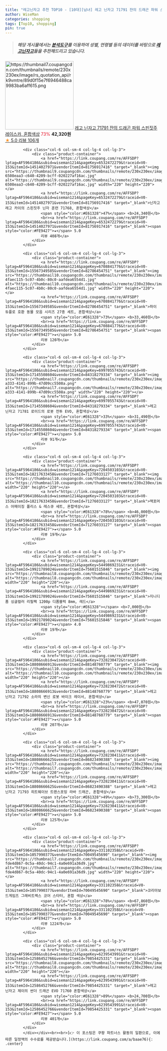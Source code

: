 ```yaml
---
title: "레고닌자고 추천 TOP10 - [10대][남녀] 레고 닌자고 71791 쟌의 드래곤 파워 스핀짓주 레이스카, 혼합색상"
author: WiseMan
categories: shopping
tags: [Top10, shopping]
pin: true
---
```


> ##### 해당 게시물에서는 [**분석도구**](https://itemscout.io/)를 이용하여 **성별**, **연령별** 등의 데이터를 바탕으로 [**레고닌자고**](https://link.coupang.com/a/baae76)들을 추천해드리고 있습니다.
<div class="container"><div class="row">
            <div class="col-6 col-sm-4 col-lg-4 col-lg-3">
                <div class="product-container">
                    <a href="https://link.coupang.com/re/AFFSDP?lptag=AF5964186&subid=wiseman1214&pageKey=7328230644&traceid=V0-153&itemId=18808667998&vendorItemId=85939264659" target="_blank"><img src="https://thumbnail7.coupangcdn.com/thumbnails/remote/230x230ex/image/rs_quotation_api/rk9vmtre/89d0f15e7f6946488ca9983ba6aff615.png" alt="https://thumbnail7.coupangcdn.com/thumbnails/remote/230x230ex/image/rs_quotation_api/rk9vmtre/89d0f15e7f6946488ca9983ba6aff615.png" width="220" height="220"></a>
                    <a href="https://link.coupang.com/re/AFFSDP?lptag=AF5964186&subid=wiseman1214&pageKey=7328230644&traceid=V0-153&itemId=18808667998&vendorItemId=85939264659" target="_blank">레고 닌자고 71791 쟌의 드래곤 파워 스핀짓주 레이스카, 혼합색상</a>
                    <span style="color:#E61328">73%</span> <b>42,320원</b>
                    <br><a href="https://link.coupang.com/re/AFFSDP?lptag=AF5964186&subid=wiseman1214&pageKey=7328230644&traceid=V0-153&itemId=18808667998&vendorItemId=85939264659" target="_blank"><span style="color:#FE9427">★</span> 5.0
                    리뷰 106개</a>
                </div>
            </div>
            
            <div class="col-6 col-sm-4 col-lg-4 col-lg-3">
                <div class="product-container">
                    <a href="https://link.coupang.com/re/AFFSDP?lptag=AF5964186&subid=wiseman1214&pageKey=6532472279&traceid=V0-153&itemId=14514027971&vendorItemId=81756917416" target="_blank"><img src="https://thumbnail9.coupangcdn.com/thumbnails/remote/230x230ex/image/retail/images/1299950411276826-6508eaa3-c640-4209-bcff-020227af16ac.jpg" alt="https://thumbnail9.coupangcdn.com/thumbnails/remote/230x230ex/image/retail/images/1299950411276826-6508eaa3-c640-4209-bcff-020227af16ac.jpg" width="220" height="220"></a>
                    <a href="https://link.coupang.com/re/AFFSDP?lptag=AF5964186&subid=wiseman1214&pageKey=6532472279&traceid=V0-153&itemId=14514027971&vendorItemId=81756917416" target="_blank">닌자고 레고 카이의 스핀짓주 닌자 훈련 71768, 혼합색상</a>
                    <span style="color:#E61328">47%</span> <b>24,340원</b>
                    <br><a href="https://link.coupang.com/re/AFFSDP?lptag=AF5964186&subid=wiseman1214&pageKey=6532472279&traceid=V0-153&itemId=14514027971&vendorItemId=81756917416" target="_blank"><span style="color:#FE9427">★</span> 5.0
                    리뷰 408개</a>
                </div>
            </div>
            
            <div class="col-6 col-sm-4 col-lg-4 col-lg-3">
                <div class="product-container">
                    <a href="https://link.coupang.com/re/AFFSDP?lptag=AF5964186&subid=wiseman1214&pageKey=6708841776&traceid=V0-153&itemId=15567349585&vendorItemId=82786454751" target="_blank"><img src="https://thumbnail10.coupangcdn.com/thumbnails/remote/230x230ex/image/retail/images/364135380521824-4faec115-5c07-4b0c-80c0-aafdea6554d1.jpg" alt="https://thumbnail10.coupangcdn.com/thumbnails/remote/230x230ex/image/retail/images/364135380521824-4faec115-5c07-4b0c-80c0-aafdea6554d1.jpg" width="220" height="220"></a>
                    <a href="https://link.coupang.com/re/AFFSDP?lptag=AF5964186&subid=wiseman1214&pageKey=6708841776&traceid=V0-153&itemId=15567349585&vendorItemId=82786454751" target="_blank">파이 듀플로 호환 동물 모음 시리즈 27종 세트, 혼합색상</a>
                    <span style="color:#E61328">73%</span> <b>33,460원</b>
                    <br><a href="https://link.coupang.com/re/AFFSDP?lptag=AF5964186&subid=wiseman1214&pageKey=6708841776&traceid=V0-153&itemId=15567349585&vendorItemId=82786454751" target="_blank"><span style="color:#FE9427">★</span> 5.0
                    리뷰 120개</a>
                </div>
            </div>
            
            <div class="col-6 col-sm-4 col-lg-4 col-lg-3">
                <div class="product-container">
                    <a href="https://link.coupang.com/re/AFFSDP?lptag=AF5964186&subid=wiseman1214&pageKey=6997055743&traceid=V0-153&itemId=17145508604&vendorItemId=84318279334" target="_blank"><img src="https://thumbnail7.coupangcdn.com/thumbnails/remote/230x230ex/image/retail/images/2022/12/15/13/0/09549394-a333-4141-899b-47d09cc5508a.png" alt="https://thumbnail7.coupangcdn.com/thumbnails/remote/230x230ex/image/retail/images/2022/12/15/13/0/09549394-a333-4141-899b-47d09cc5508a.png" width="220" height="220"></a>
                    <a href="https://link.coupang.com/re/AFFSDP?lptag=AF5964186&subid=wiseman1214&pageKey=6997055743&traceid=V0-153&itemId=17145508604&vendorItemId=84318279334" target="_blank">레고 닌자고 71781 로이드의 로봇 전투 EVO, 혼합색상</a>
                    <span style="color:#E61328">33%</span> <b>31,490원</b>
                    <br><a href="https://link.coupang.com/re/AFFSDP?lptag=AF5964186&subid=wiseman1214&pageKey=6997055743&traceid=V0-153&itemId=17145508604&vendorItemId=84318279334" target="_blank"><span style="color:#FE9427">★</span> 5.0
                    리뷰 91개</a>
                </div>
            </div>
            
            <div class="col-6 col-sm-4 col-lg-4 col-lg-3">
                <div class="product-container">
                    <a href="https://link.coupang.com/re/AFFSDP?lptag=AF5964186&subid=wiseman1214&pageKey=7204503103&traceid=V0-153&itemId=18217633458&vendorItemId=71276033127" target="_blank"><img src="https://thumbnail10.coupangcdn.com/thumbnails/remote/230x230ex/image/vendor_inventory/7fb0/dc3efb739e8a300e51605dc9746a86680082b7fe09af0e40219745077238.jpg" alt="https://thumbnail10.coupangcdn.com/thumbnails/remote/230x230ex/image/vendor_inventory/7fb0/dc3efb739e8a300e51605dc9746a86680082b7fe09af0e40219745077238.jpg" width="220" height="220"></a>
                    <a href="https://link.coupang.com/re/AFFSDP?lptag=AF5964186&subid=wiseman1214&pageKey=7204503103&traceid=V0-153&itemId=18217633458&vendorItemId=71276033127" target="_blank">맥포머스 어메이징 폴리스 & 레스큐 세트, 혼합색상</a>
                    <span style="color:#E61328">78%</span> <b>46,000원</b>
                    <br><a href="https://link.coupang.com/re/AFFSDP?lptag=AF5964186&subid=wiseman1214&pageKey=7204503103&traceid=V0-153&itemId=18217633458&vendorItemId=71276033127" target="_blank"><span style="color:#FE9427">★</span> 5.0
                    리뷰 19개</a>
                </div>
            </div>
            
            <div class="col-6 col-sm-4 col-lg-4 col-lg-3">
                <div class="product-container">
                    <a href="https://link.coupang.com/re/AFFSDP?lptag=AF5964186&subid=wiseman1214&pageKey=5449869231&traceid=V0-153&itemId=19921789024&vendorItemId=75601515846" target="_blank"><img src="https://thumbnail8.coupangcdn.com/thumbnails/remote/230x230ex/image/vendor_inventory/6da3/ea534b0e92339c31080682e94b86636e0f07cb96eb2746af4f2077a7f88f.jpg" alt="https://thumbnail8.coupangcdn.com/thumbnails/remote/230x230ex/image/vendor_inventory/6da3/ea534b0e92339c31080682e94b86636e0f07cb96eb2746af4f2077a7f88f.jpg" width="220" height="220"></a>
                    <a href="https://link.coupang.com/re/AFFSDP?lptag=AF5964186&subid=wiseman1214&pageKey=5449869231&traceid=V0-153&itemId=19921789024&vendorItemId=75601515846" target="_blank">지니디폼 싱글컬러 리필팩 1200p 디폼블럭 8mm, 레드</a>
                    <span style="color:#E61328"></span> <b>7,000원</b>
                    <br><a href="https://link.coupang.com/re/AFFSDP?lptag=AF5964186&subid=wiseman1214&pageKey=5449869231&traceid=V0-153&itemId=19921789024&vendorItemId=75601515846" target="_blank"><span style="color:#FE9427">★</span> 4.0
                    리뷰 19개</a>
                </div>
            </div>
            
            <div class="col-6 col-sm-4 col-lg-4 col-lg-3">
                <div class="product-container">
                    <a href="https://link.coupang.com/re/AFFSDP?lptag=AF5964186&subid=wiseman1214&pageKey=7328230472&traceid=V0-153&itemId=18808666913&vendorItemId=88148760779" target="_blank"><img src="https://thumbnail10.coupangcdn.com/thumbnails/remote/230x230ex/image/vendor_inventory/d9e7/feaa60d58340ae02d9a9e3b2e6960b06fad37be30efd086147d343a63e7d.png" alt="https://thumbnail10.coupangcdn.com/thumbnails/remote/230x230ex/image/vendor_inventory/d9e7/feaa60d58340ae02d9a9e3b2e6960b06fad37be30efd086147d343a63e7d.png" width="220" height="220"></a>
                    <a href="https://link.coupang.com/re/AFFSDP?lptag=AF5964186&subid=wiseman1214&pageKey=7328230472&traceid=V0-153&itemId=18808666913&vendorItemId=88148760779" target="_blank">레고 닌자고 71792 소라의 변신 로봇 바이크 레이서, 혼합색상</a>
                    <span style="color:#E61328">23%</span> <b>47,070원</b>
                    <br><a href="https://link.coupang.com/re/AFFSDP?lptag=AF5964186&subid=wiseman1214&pageKey=7328230472&traceid=V0-153&itemId=18808666913&vendorItemId=88148760779" target="_blank"><span style="color:#FE9427">★</span> 5.0
                    리뷰 207개</a>
                </div>
            </div>
            
            <div class="col-6 col-sm-4 col-lg-4 col-lg-3">
                <div class="product-container">
                    <a href="https://link.coupang.com/re/AFFSDP?lptag=AF5964186&subid=wiseman1214&pageKey=7328230411&traceid=V0-153&itemId=18808666625&vendorItemId=86823490388" target="_blank"><img src="https://thumbnail7.coupangcdn.com/thumbnails/remote/230x230ex/image/vendor_inventory/6121/43e6e204163c354e62989f9c93a93e895da0c7251f8a12bf0970f8189c75.jpg" alt="https://thumbnail7.coupangcdn.com/thumbnails/remote/230x230ex/image/vendor_inventory/6121/43e6e204163c354e62989f9c93a93e895da0c7251f8a12bf0970f8189c75.jpg" width="220" height="220"></a>
                    <a href="https://link.coupang.com/re/AFFSDP?lptag=AF5964186&subid=wiseman1214&pageKey=7328230411&traceid=V0-153&itemId=18808666625&vendorItemId=86823490388" target="_blank">레고 닌자고 71793 히트웨이브 트랜스포밍 라바 드래곤, 혼합색상</a>
                    <span style="color:#E61328">49%</span> <b>73,300원</b>
                    <br><a href="https://link.coupang.com/re/AFFSDP?lptag=AF5964186&subid=wiseman1214&pageKey=7328230411&traceid=V0-153&itemId=18808666625&vendorItemId=86823490388" target="_blank"><span style="color:#FE9427">★</span> 5.0
                    리뷰 125개</a>
                </div>
            </div>
            
            <div class="col-6 col-sm-4 col-lg-4 col-lg-3">
                <div class="product-container">
                    <a href="https://link.coupang.com/re/AFFSDP?lptag=AF5964186&subid=wiseman1214&pageKey=331102358&traceid=V0-153&itemId=1057990377&vendorItemId=70049545690" target="_blank"><img src="https://thumbnail7.coupangcdn.com/thumbnails/remote/230x230ex/image/retail/images/8916344426617593-fde4d867-0c5a-40dc-94c1-4a0e691a36d9.jpg" alt="https://thumbnail7.coupangcdn.com/thumbnails/remote/230x230ex/image/retail/images/8916344426617593-fde4d867-0c5a-40dc-94c1-4a0e691a36d9.jpg" width="220" height="220"></a>
                    <a href="https://link.coupang.com/re/AFFSDP?lptag=AF5964186&subid=wiseman1214&pageKey=331102358&traceid=V0-153&itemId=1057990377&vendorItemId=70049545690" target="_blank">코리아보드게임즈 그래비트랙스 코어 스타터, 혼합 색상</a>
                    <span style="color:#E61328">78%</span> <b>67,860원</b>
                    <br><a href="https://link.coupang.com/re/AFFSDP?lptag=AF5964186&subid=wiseman1214&pageKey=331102358&traceid=V0-153&itemId=1057990377&vendorItemId=70049545690" target="_blank"><span style="color:#FE9427">★</span> 5.0
                    리뷰 1224개</a>
                </div>
            </div>
            
            <div class="col-6 col-sm-4 col-lg-4 col-lg-3">
                <div class="product-container">
                    <a href="https://link.coupang.com/re/AFFSDP?lptag=AF5964186&subid=wiseman1214&pageKey=6239543991&traceid=V0-153&itemId=12586452766&vendorItemId=79854425331" target="_blank"><img src="https://thumbnail8.coupangcdn.com/thumbnails/remote/230x230ex/image/rs_quotation_api/pa824bql/6974b189beb94be5bc95b91b03f29738.jpg" alt="https://thumbnail8.coupangcdn.com/thumbnails/remote/230x230ex/image/rs_quotation_api/pa824bql/6974b189beb94be5bc95b91b03f29738.jpg" width="220" height="220"></a>
                    <a href="https://link.coupang.com/re/AFFSDP?lptag=AF5964186&subid=wiseman1214&pageKey=6239543991&traceid=V0-153&itemId=12586452766&vendorItemId=79854425331" target="_blank">레고 닌자고 제이의 썬더 드래곤 EVO 71760 혼합색상</a>
                    <span style="color:#E61328">89%</span> <b>24,700원</b>
                    <br><a href="https://link.coupang.com/re/AFFSDP?lptag=AF5964186&subid=wiseman1214&pageKey=6239543991&traceid=V0-153&itemId=12586452766&vendorItemId=79854425331" target="_blank"><span style="color:#FE9427">★</span> 5.0
                    리뷰 401개</a>
                </div>
            </div>
            </div></div><br><br>[👉 이 포스팅은 쿠팡 파트너스 활동의 일환으로, 이에 따른 일정액의 수수료를 제공받습니다.](https://link.coupang.com/a/baae76){: .center}